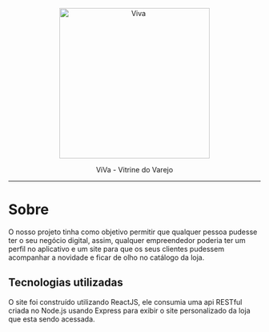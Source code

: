 <p align="center">
  <a 
    href="https://viva-web.netlify.app/" 
    rel="noopener"
    target="_blank"
  >
 <img width=300px src="https://viva-web.netlify.app/static/media/logo.319e59ce.png" alt="Viva"></a>
</p>
<p align="center">
 ViVa - Vitrine do Varejo
</p>


---

# Sobre

O nosso projeto tinha como objetivo permitir que qualquer pessoa pudesse ter o seu negócio digital, assim, qualquer empreendedor poderia ter um perfil no aplicativo e um site para que os seus clientes pudessem acompanhar a novidade e ficar de olho no catálogo da loja.

## Tecnologias utilizadas

O site foi construído utilizando ReactJS, ele consumia uma api RESTful criada no Node.js usando Express para exibir o site personalizado da loja que esta sendo acessada.
